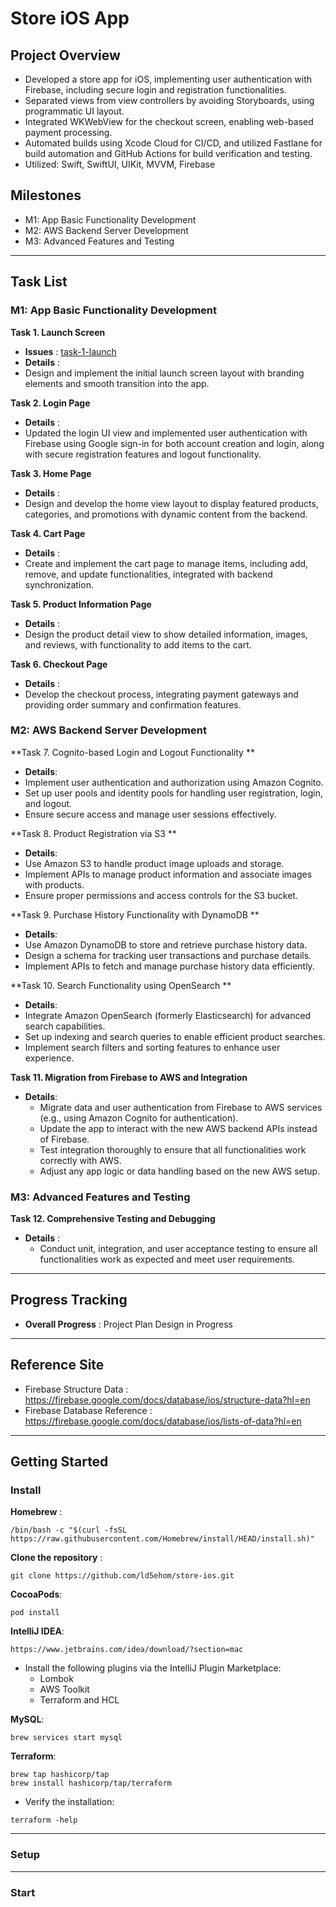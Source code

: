 # Store iOS App

## Project Overview
- Developed a store app for iOS, implementing user authentication with Firebase, including secure login and registration functionalities.
- Separated views from view controllers by avoiding Storyboards, using programmatic UI layout.
- Integrated WKWebView for the checkout screen, enabling web-based payment processing. 
- Automated builds using Xcode Cloud for CI/CD, and utilized Fastlane for build automation and GitHub Actions for build verification and testing.
- Utilized: Swift, SwiftUI, UIKit, MVVM, Firebase


## Milestones
- M1: App Basic Functionality Development
- M2: AWS Backend Server Development
- M3: Advanced Features and Testing

-----

## Task List
### M1: App Basic Functionality Development

**Task 1. Launch Screen**
   - **Issues** : [task-1-launch](https://github.com/ld5ehom/store-ios/tree/task-1-launch)
   - **Details** : 
   - Design and implement the initial launch screen layout with branding elements and smooth transition into the app.

**Task 2. Login Page**
   - **Details** : 
   - Updated the login UI view and implemented user authentication with Firebase using Google sign-in for both account creation and login, along with secure registration features and logout functionality.


**Task 3. Home Page**
   - **Details** : 
   - Design and develop the home view layout to display featured products, categories, and promotions with dynamic content from the backend.


**Task 4. Cart Page**
   - **Details** : 
   - Create and implement the cart page to manage items, including add, remove, and update functionalities, integrated with backend synchronization.


**Task 5. Product Information Page**
   - **Details** : 
   - Design the product detail view to show detailed information, images, and reviews, with functionality to add items to the cart.


**Task 6. Checkout Page**
   - **Details** : 
   - Develop the checkout process, integrating payment gateways and providing order summary and confirmation features.


### M2: AWS Backend Server Development
**Task 7. Cognito-based Login and Logout Functionality **
   - **Details**: 
   - Implement user authentication and authorization using Amazon Cognito.
   - Set up user pools and identity pools for handling user registration, login, and logout.
   - Ensure secure access and manage user sessions effectively.



**Task 8. Product Registration via S3 **
   - **Details**: 
   - Use Amazon S3 to handle product image uploads and storage.
   - Implement APIs to manage product information and associate images with products.
   - Ensure proper permissions and access controls for the S3 bucket.


**Task 9. Purchase History Functionality with DynamoDB **
   - **Details**: 
   - Use Amazon DynamoDB to store and retrieve purchase history data.
   - Design a schema for tracking user transactions and purchase details.
   - Implement APIs to fetch and manage purchase history data efficiently.



**Task 10. Search Functionality using OpenSearch **
   - **Details**: 
   - Integrate Amazon OpenSearch (formerly Elasticsearch) for advanced search capabilities.
   - Set up indexing and search queries to enable efficient product searches.
   - Implement search filters and sorting features to enhance user experience.



**Task 11. Migration from Firebase to AWS and Integration**
   - **Details**:  
     - Migrate data and user authentication from Firebase to AWS services (e.g., using Amazon Cognito for authentication).
     - Update the app to interact with the new AWS backend APIs instead of Firebase.
     - Test integration thoroughly to ensure that all functionalities work correctly with AWS.
     - Adjust any app logic or data handling based on the new AWS setup.


### M3: Advanced Features and Testing

**Task 12. Comprehensive Testing and Debugging**
   - **Details** : 
     - Conduct unit, integration, and user acceptance testing to ensure all functionalities work as expected and meet user requirements.
     
     
     
-----
## Progress Tracking

- **Overall Progress** : Project Plan Design in Progress 


-----
## Reference Site
- Firebase Structure Data : https://firebase.google.com/docs/database/ios/structure-data?hl=en
- Firebase Database Reference : https://firebase.google.com/docs/database/ios/lists-of-data?hl=en

-----
## Getting Started
### Install 

**Homebrew** : 
```
/bin/bash -c "$(curl -fsSL https://raw.githubusercontent.com/Homebrew/install/HEAD/install.sh)"
```

**Clone the repository** : 
```
git clone https://github.com/ld5ehom/store-ios.git
``` 

**CocoaPods**:
```
pod install
```

**IntelliJ IDEA**:
```
https://www.jetbrains.com/idea/download/?section=mac
```
- Install the following plugins via the IntelliJ Plugin Marketplace:
     - Lombok
     - AWS Toolkit
     - Terraform and HCL

**MySQL**:
```
brew services start mysql
```


**Terraform**:
```
brew tap hashicorp/tap
brew install hashicorp/tap/terraform
```
- Verify the installation:
```
terraform -help
```



-----
### Setup






-----
### Start
